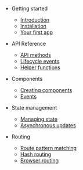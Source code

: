 - Getting started
  - [Introduction](introduction.md)
  - [Installation](installation.md)
  - [Your first app](first-app.md)

- API Reference
  - [API methods](api-methods.md)
  - [Lifecycle events](lifecycle-events.md)
  - [Helper functions](helper-functions.md)

- Components
  - [Creating components](creating-components.md)
  - [Events](events.md)

- State management
  - [Managing state](managing-state.md)
  - [Asynchronous updates](asynchronous-updates.md)

- Routing
  - [Route pattern matching](route-params.md)
  - [Hash routing](hash-routing.md)
  - [Browser routing](browser-routing.md)

